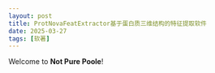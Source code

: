 ```yaml
---
layout: post
title: ProtNovaFeatExtractor基于蛋白质三维结构的特征提取软件
date: 2025-03-27
tags: [软著]
---
```

Welcome to **Not Pure Poole**! 
